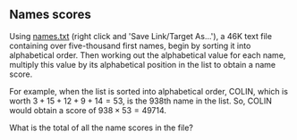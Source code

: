 ## Names scores

Using [names.txt](https://projecteuler.net/project/resources/p022_names.txt) (right click and 'Save Link/Target As...'), a $46$K text file containing over five-thousand first names, begin by sorting it into alphabetical order. Then working out the alphabetical value for each name, multiply this value by its alphabetical position in the list to obtain a name score.

For example, when the list is sorted into alphabetical order, COLIN, which is worth $3 + 15 + 12 + 9 + 14 = 53$, is the $938$th name in the list. So, COLIN would obtain a score of $938 × 53 = 49714$.

What is the total of all the name scores in the file?
